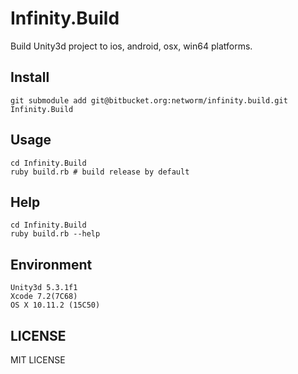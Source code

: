 # Infinity.Build

Build Unity3d project to ios, android, osx, win64 platforms.

## Install

```
git submodule add git@bitbucket.org:networm/infinity.build.git Infinity.Build
```

## Usage

```
cd Infinity.Build
ruby build.rb # build release by default
```

## Help

```
cd Infinity.Build
ruby build.rb --help
```

## Environment

```
Unity3d 5.3.1f1
Xcode 7.2(7C68)
OS X 10.11.2 (15C50)
```

## LICENSE

MIT LICENSE

